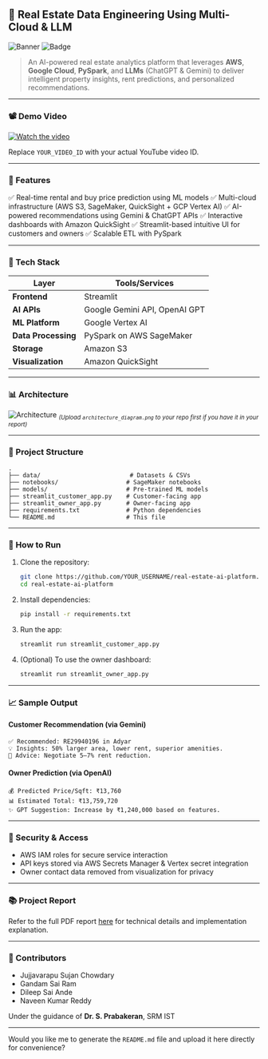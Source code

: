 ## 🏡 Real Estate Data Engineering Using Multi-Cloud & LLM

![Banner](https://img.shields.io/badge/Cloud-AWS%20%7C%20GCP-blue?style=flat-square)
![Badge](https://img.shields.io/badge/AI-LLM%20%7C%20ChatGPT%20%7C%20Gemini-critical?style=flat-square)

> An AI-powered real estate analytics platform that leverages **AWS**, **Google Cloud**, **PySpark**, and **LLMs** (ChatGPT & Gemini) to deliver intelligent property insights, rent predictions, and personalized recommendations.

---

### 📽️ Demo Video

[![Watch the video](https://img.youtube.com/vi/YOUR_VIDEO_ID/0.jpg)](https://www.youtube.com/watch?v=JA1kmpehzBM?si=tJ0FdqtEcheyiEew)

Replace `YOUR_VIDEO_ID` with your actual YouTube video ID.

---

### 📌 Features

✅ Real-time rental and buy price prediction using ML models
✅ Multi-cloud infrastructure (AWS S3, SageMaker, QuickSight + GCP Vertex AI)
✅ AI-powered recommendations using Gemini & ChatGPT APIs
✅ Interactive dashboards with Amazon QuickSight
✅ Streamlit-based intuitive UI for customers and owners
✅ Scalable ETL with PySpark

---

### 🧠 Tech Stack

| Layer               | Tools/Services                |
| ------------------- | ----------------------------- |
| **Frontend**        | Streamlit                     |
| **AI APIs**         | Google Gemini API, OpenAI GPT |
| **ML Platform**     | Google Vertex AI              |
| **Data Processing** | PySpark on AWS SageMaker      |
| **Storage**         | Amazon S3                     |
| **Visualization**   | Amazon QuickSight             |

---

### 📊 Architecture

![Architecture](https://github.com/YOUR_GITHUB_USERNAME/YOUR_REPO_NAME/blob/main/architecture_diagram.png) <sub>*(Upload `architecture_diagram.png` to your repo first if you have it in your report)*</sub>

---

### 📂 Project Structure

```
.
├── data/                         # Datasets & CSVs
├── notebooks/                   # SageMaker notebooks
├── models/                      # Pre-trained ML models
├── streamlit_customer_app.py    # Customer-facing app
├── streamlit_owner_app.py       # Owner-facing app
├── requirements.txt             # Python dependencies
└── README.md                    # This file
```

---

### 🚀 How to Run

1. Clone the repository:

   ```bash
   git clone https://github.com/YOUR_USERNAME/real-estate-ai-platform.git
   cd real-estate-ai-platform
   ```

2. Install dependencies:

   ```bash
   pip install -r requirements.txt
   ```

3. Run the app:

   ```bash
   streamlit run streamlit_customer_app.py
   ```

4. (Optional) To use the owner dashboard:

   ```bash
   streamlit run streamlit_owner_app.py
   ```

---

### 📈 Sample Output

#### Customer Recommendation (via Gemini)

```
✅ Recommended: RE29940196 in Adyar
💡 Insights: 50% larger area, lower rent, superior amenities.
🧠 Advice: Negotiate 5–7% rent reduction.
```

#### Owner Prediction (via OpenAI)

```
💰 Predicted Price/Sqft: ₹13,760
📊 Estimated Total: ₹13,759,720
✨ GPT Suggestion: Increase by ₹1,240,000 based on features.
```

---

### 🔐 Security & Access

* AWS IAM roles for secure service interaction
* API keys stored via AWS Secrets Manager & Vertex secret integration
* Owner contact data removed from visualization for privacy

---

### 📚 Project Report

Refer to the full PDF report [here](./realstate_project_report.pdf) for technical details and implementation explanation.

---

### 🙌 Contributors

* Jujjavarapu Sujan Chowdary
* Gandam Sai Ram
* Dileep Sai Ande
* Naveen Kumar Reddy

Under the guidance of **Dr. S. Prabakeran**, SRM IST

---

Would you like me to generate the `README.md` file and upload it here directly for convenience?
